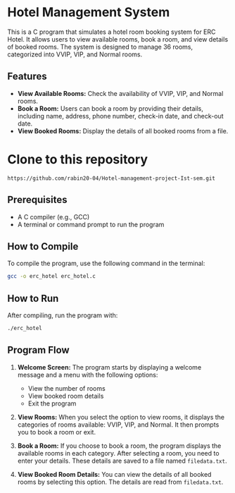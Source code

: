 
#  Hotel Management System


This is a C program that simulates a hotel room booking system for ERC Hotel. It allows users to view available rooms, book a room, and view details of booked rooms. The system is designed to manage 36 rooms, categorized into VVIP, VIP, and Normal rooms.

## Features

- **View Available Rooms:** Check the availability of VVIP, VIP, and Normal rooms.
- **Book a Room:** Users can book a room by providing their details, including name, address, phone number, check-in date, and check-out date.
- **View Booked Rooms:** Display the details of all booked rooms from a file.


# Clone to this repository
```https://github.com/rabin20-04/Hotel-management-project-Ist-sem.git```


## Prerequisites

- A C compiler (e.g., GCC)
- A terminal or command prompt to run the program

## How to Compile

To compile the program, use the following command in the terminal:

```sh
gcc -o erc_hotel erc_hotel.c
```

## How to Run

After compiling, run the program with:

```sh
./erc_hotel
```

## Program Flow

1. **Welcome Screen:** The program starts by displaying a welcome message and a menu with the following options:
   - View the number of rooms
   - View booked room details
   - Exit the program

2. **View Rooms:** When you select the option to view rooms, it displays the categories of rooms available: VVIP, VIP, and Normal. It then prompts you to book a room or exit.

3. **Book a Room:** If you choose to book a room, the program displays the available rooms in each category. After selecting a room, you need to enter your details. These details are saved to a file named `filedata.txt`.

4. **View Booked Room Details:** You can view the details of all booked rooms by selecting this option. The details are read from `filedata.txt`.

